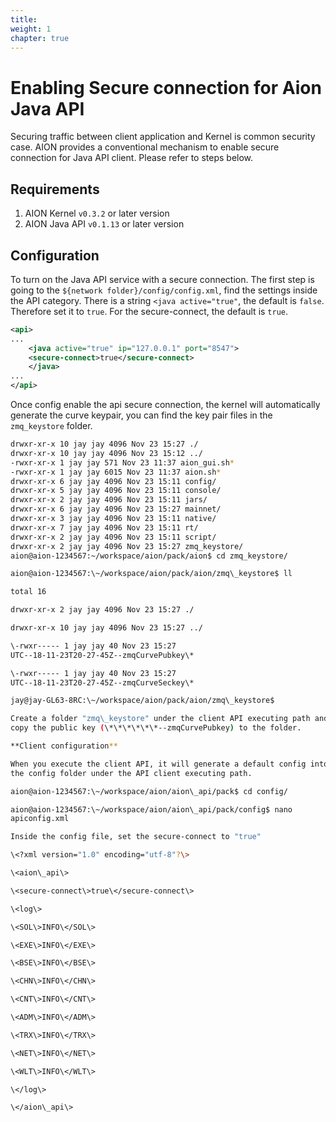 ```yaml
---
title: 
weight: 1
chapter: true
---
```


# Enabling Secure connection for Aion Java API

Securing traffic between client application and Kernel is common security case. AION provides a conventional mechanism to enable secure connection for Java API client. Please refer to steps below.

## Requirements

1. AION Kernel `v0.3.2` or later version
1. AION Java API `v0.1.13` or later version

## Configuration

To turn on the Java API service with a secure connection. The first step is going to the `${network folder}/config/config.xml`, find the settings inside the API category. There is a string `<java active="true"`, the default is `false`. Therefore set it to `true`. For the secure-connect, the default is `true`.

```xml
<api>
...
    <java active="true" ip="127.0.0.1" port="8547">
    <secure-connect>true</secure-connect>
    </java>
...
</api>
```

Once config enable the api secure connection, the kernel will automatically generate the curve keypair, you can find the key pair files in the `zmq_keystore` folder.

```bash
drwxr-xr-x 10 jay jay 4096 Nov 23 15:27 ./
drwxr-xr-x 10 jay jay 4096 Nov 23 15:12 ../
-rwxr-xr-x 1 jay jay 571 Nov 23 11:37 aion_gui.sh*
-rwxr-xr-x 1 jay jay 6015 Nov 23 11:37 aion.sh*
drwxr-xr-x 6 jay jay 4096 Nov 23 15:11 config/
drwxr-xr-x 5 jay jay 4096 Nov 23 15:11 console/
drwxr-xr-x 2 jay jay 4096 Nov 23 15:11 jars/
drwxr-xr-x 6 jay jay 4096 Nov 23 15:27 mainnet/
drwxr-xr-x 3 jay jay 4096 Nov 23 15:11 native/
drwxr-xr-x 7 jay jay 4096 Nov 23 15:11 rt/
drwxr-xr-x 2 jay jay 4096 Nov 23 15:11 script/
drwxr-xr-x 2 jay jay 4096 Nov 23 15:27 zmq_keystore/
aion@aion-1234567:~/workspace/aion/pack/aion$ cd zmq_keystore/

aion@aion-1234567:\~/workspace/aion/pack/aion/zmq\_keystore$ ll

total 16

drwxr-xr-x 2 jay jay 4096 Nov 23 15:27 ./

drwxr-xr-x 10 jay jay 4096 Nov 23 15:27 ../

\-rwxr----- 1 jay jay 40 Nov 23 15:27
UTC--18-11-23T20-27-45Z--zmqCurvePubkey\*

\-rwxr----- 1 jay jay 40 Nov 23 15:27
UTC--18-11-23T20-27-45Z--zmqCurveSeckey\*

jay@jay-GL63-8RC:\~/workspace/aion/pack/aion/zmq\_keystore$

Create a folder "zmq\_keystore" under the client API executing path and
copy the public key (\*\*\*\*\*\*--zmqCurvePubkey) to the folder.

**Client configuration**

When you execute the client API, it will generate a default config into
the config folder under the API client executing path.

aion@aion-1234567:\~/workspace/aion/aion\_api/pack$ cd config/

aion@aion-1234567:\~/workspace/aion/aion\_api/pack/config$ nano
apiconfig.xml

Inside the config file, set the secure-connect to "true"

\<?xml version="1.0" encoding="utf-8"?\>

\<aion\_api\>

\<secure-connect\>true\</secure-connect\>

\<log\>

\<SOL\>INFO\</SOL\>

\<EXE\>INFO\</EXE\>

\<BSE\>INFO\</BSE\>

\<CHN\>INFO\</CHN\>

\<CNT\>INFO\</CNT\>

\<ADM\>INFO\</ADM\>

\<TRX\>INFO\</TRX\>

\<NET\>INFO\</NET\>

\<WLT\>INFO\</WLT\>

\</log\>

\</aion\_api\>
